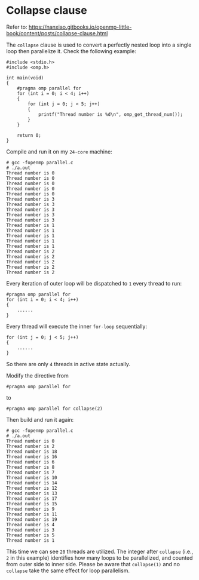 # Collapse clause

Refer to: https://nanxiao.gitbooks.io/openmp-little-book/content/posts/collapse-clause.html

The `collapse` clause is used to convert a perfectly nested loop into a single loop then parallelize it. Check the following example:  

	#include <stdio.h>
	#include <omp.h>
		
	int main(void)
	{	
		#pragma omp parallel for
		for (int i = 0; i < 4; i++)
		{
			for (int j = 0; j < 5; j++)
			{
				printf("Thread number is %d\n", omp_get_thread_num());
			}
		}
		
		return 0;
	}  
Compile and run it on my `24-core` machine:  

	# gcc -fopenmp parallel.c
	# ./a.out
	Thread number is 0
	Thread number is 0
	Thread number is 0
	Thread number is 0
	Thread number is 0
	Thread number is 3
	Thread number is 3
	Thread number is 3
	Thread number is 3
	Thread number is 3
	Thread number is 1
	Thread number is 1
	Thread number is 1
	Thread number is 1
	Thread number is 1
	Thread number is 2
	Thread number is 2
	Thread number is 2
	Thread number is 2
	Thread number is 2
Every iteration of outer loop will be dispatched to `1` every thread to run:  

	#pragma omp parallel for
	for (int i = 0; i < 4; i++)
	{
		......
	}

Every thread will execute the inner `for-loop` sequentially:  

	for (int j = 0; j < 5; j++)
	{
		......
	}
So there are only `4` threads in active state actually.  

Modify the directive from  

	#pragma omp parallel for
to  

	#pragma omp parallel for collapse(2)
Then build and run it again:  

	# gcc -fopenmp parallel.c
	# ./a.out
	Thread number is 0
	Thread number is 2
	Thread number is 18
	Thread number is 16
	Thread number is 6
	Thread number is 8
	Thread number is 7
	Thread number is 10
	Thread number is 14
	Thread number is 12
	Thread number is 13
	Thread number is 17
	Thread number is 15
	Thread number is 9
	Thread number is 11
	Thread number is 19
	Thread number is 4
	Thread number is 3
	Thread number is 5
	Thread number is 1
This time we can see `20` threads are utilized. The integer after `collapse` (i.e., `2` in this example) identifies how many loops to be parallelized, and counted from outer side to inner side. Please be aware that `collapse(1)` and no `collapse` take the same effect for loop parallelism.
